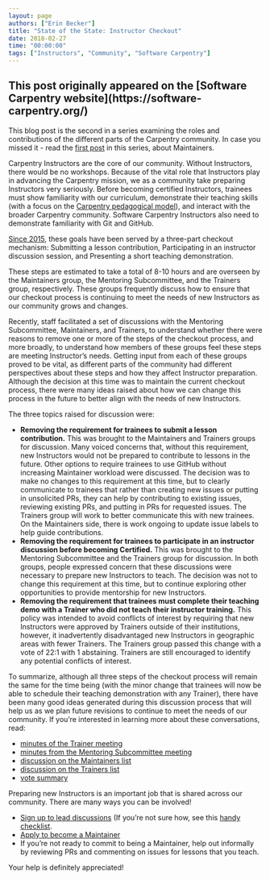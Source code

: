 ```yaml
---
layout: page
authors: ["Erin Becker"]
title: "State of the State: Instructor Checkout"
date: 2018-02-27
time: "00:00:00"
tags: ["Instructors", "Community", "Software Carpentry"]
---
```


<h2>This post originally appeared on the [Software Carpentry website](https://software-carpentry.org/)</h2>

This blog post is the second in a series examining the roles and contributions of the different parts of the Carpentry community. In case you missed it - read the [first post](http://www.datacarpentry.org/blog/maintainer-report/) in this series, about Maintainers.

Carpentry Instructors are the core of our community. Without Instructors, there would be no workshops. Because of the vital role that Instructors play in advancing the Carpentry mission, we as a community take preparing Instructors very seriously. Before becoming certified Instructors, trainees must show familiarity with our curriculum, demonstrate their teaching skills (with a focus on the [Carpentry pedagogical model](http://carpentries.github.io/instructor-training/02-practice-learning/#the-carpentries-pedagogical-model)), and interact with the broader Carpentry community. Software Carpentry Instructors also need to demonstrate familiarity with Git and GitHub.

[Since 2015](https://software-carpentry.org/blog/2015/12/instructor-training-checkout-procedure.html), these goals have been served by a three-part checkout mechanism: 
Submitting a lesson contribution, 
Participating in an instructor discussion session, and
Presenting a short teaching demonstration. 

These steps are estimated to take a total of 8-10 hours and are overseen by the Maintainers group, the Mentoring Subcommittee, and the Trainers group, respectively. These groups frequently discuss how to ensure that our checkout process is continuing to meet the needs of new Instructors as our community grows and changes.

Recently, staff facilitated a set of discussions with the Mentoring Subcommittee, Maintainers, and Trainers, to understand whether there were reasons to remove one or more of the steps of the checkout process, and more broadly, to understand how members of these groups feel these steps are meeting Instructor’s needs. Getting input from each of these groups proved to be vital, as different parts of the community had different perspectives about these steps and how they affect Instructor preparation. Although the decision at this time was to maintain the current checkout process, there were many ideas raised about how we can change this process in the future to better align with the needs of new Instructors. 

The three topics raised for discussion were:

- **Removing the requirement for trainees to submit a lesson contribution.** This was brought to the Maintainers and Trainers groups for discussion. Many voiced concerns that, without this requirement, new Instructors would not be prepared to contribute to lessons in the future. Other options to require trainees to use GitHub without increasing Maintainer workload were discussed. The decision was to make no changes to this requirement at this time, but to clearly communicate to trainees that rather than creating new issues or putting in unsolicited PRs, they can help by contributing to existing issues, reviewing existing PRs, and putting in PRs for requested issues. The Trainers group will work to better communicate this with new trainees.  On the Maintainers side, there is work ongoing to update issue labels to help guide contributions.
- **Removing the requirement for trainees to participate in an instructor discussion before becoming Certified.** This was brought to the Mentoring Subcommittee and the Trainers group for discussion. In both groups, people expressed concern that these discussions were necessary to prepare new Instructors to teach. The decision was not to change this requirement at this time, but to continue exploring other opportunities to provide mentorship for new Instructors. 
- **Removing the requirement that trainees must complete their teaching demo with a Trainer who did not teach their instructor training.** This policy was intended to avoid conflicts of interest by requiring that new Instructors were approved by Trainers outside of their institutions, however, it inadvertently disadvantaged new Instructors in geographic areas with fewer Trainers. The Trainers group passed this change with a vote of 22:1 with 1 abstaining. Trainers are still encouraged to identify any potential conflicts of interest.

To summarize, although all three steps of the checkout process will remain the same for the time being (with the minor change that trainees will now be able to schedule their teaching demonstration with any Trainer), there have been many good ideas generated during this discussion process that will help us as we plan future revisions to continue to meet the needs of our community. If you’re interested in learning more about these conversations, read:

- [minutes of the Trainer meeting](https://github.com/carpentries/trainers/blob/master/minutes/2018-01-25-business.md)
- [minutes from the Mentoring Subcommittee meeting](https://github.com/carpentries/mentoring/blob/master/minutes/minutes-2018-01-29.md)
- [discussion on the Maintainers list](http://lists.software-carpentry.org/pipermail/maintainers/2018-January/000442.html)
- [discussion on the Trainers list](http://lists.software-carpentry.org/pipermail/trainers/2018-January/000970.html)
- [vote summary](https://github.com/carpentries/trainers/blob/master/minutes/checkout-changes-feedback-summary.md)

Preparing new Instructors is an important job that is shared across our community. There are many ways you can be involved! 

- [Sign up to lead discussions](http://pad.software-carpentry.org/instructor-discussion) (If you’re not sure how, see this [handy checklist](https://github.com/carpentries/mentoring/blob/master/checklists-discussion-sessions.md).
- [Apply to become a Maintainer](https://goo.gl/forms/P6dxWRarT8jIxYDA3)
- If you’re not ready to commit to being a Maintainer, help out informally by reviewing PRs and commenting on issues for lessons that you teach. 

Your help is definitely appreciated!

